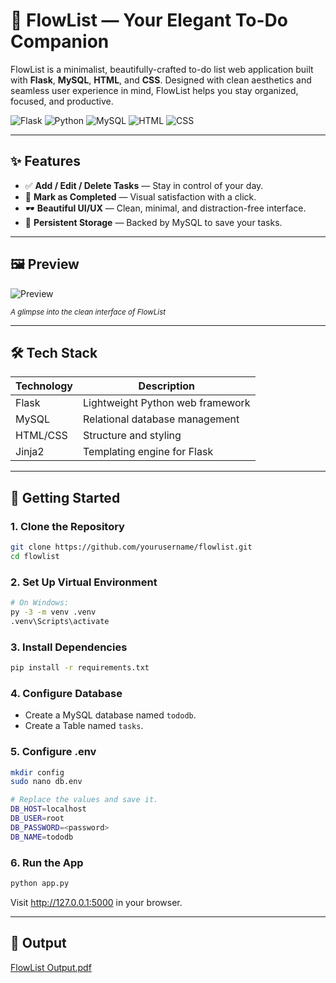 # 🌊 FlowList — Your Elegant To-Do Companion

FlowList is a minimalist, beautifully-crafted to-do list web application built with **Flask**, **MySQL**, **HTML**, and **CSS**. Designed with clean aesthetics and seamless user experience in mind, FlowList helps you stay organized, focused, and productive.

![Flask](https://img.shields.io/badge/Flask-000000?style=for-the-badge&logo=flask&logoColor=white)
![Python](https://img.shields.io/badge/Python-3776AB?style=for-the-badge&logo=python&logoColor=white)
![MySQL](https://img.shields.io/badge/MySQL-005C84?style=for-the-badge&logo=mysql&logoColor=white)
![HTML](https://img.shields.io/badge/HTML5-E34F26?style=for-the-badge&logo=html5&logoColor=white)
![CSS](https://img.shields.io/badge/CSS3-1572B6?style=for-the-badge&logo=css3&logoColor=white)

---

## ✨ Features

- ✅ **Add / Edit / Delete Tasks** — Stay in control of your day.
- 📌 **Mark as Completed** — Visual satisfaction with a click.
- 🕶️ **Beautiful UI/UX** — Clean, minimal, and distraction-free interface.
- 📁 **Persistent Storage** — Backed by MySQL to save your tasks.

---

## 🖼️ Preview

![Preview](https://github.com/user-attachments/assets/86f1587f-b62f-45f3-91dc-d4b21ada8b0c)

  
<sub>*A glimpse into the clean interface of FlowList*</sub>

---

## 🛠️ Tech Stack

| Technology | Description                    |
|------------|--------------------------------|
| Flask      | Lightweight Python web framework |
| MySQL      | Relational database management |
| HTML/CSS   | Structure and styling          |
| Jinja2     | Templating engine for Flask    |

---

## 🚀 Getting Started

### 1. Clone the Repository
```bash
git clone https://github.com/yourusername/flowlist.git
cd flowlist
```

### 2. Set Up Virtual Environment
```bash
# On Windows:
py -3 -m venv .venv
.venv\Scripts\activate  
```

### 3. Install Dependencies
```bash
pip install -r requirements.txt 
```

### 4. Configure Database
- Create a MySQL database named `tododb`.
- Create a Table named `tasks`.

### 5. Configure .env
```bash
mkdir config
sudo nano db.env

# Replace the values and save it.
DB_HOST=localhost
DB_USER=root
DB_PASSWORD=<password>
DB_NAME=tododb
```

### 6. Run the App
```bash
python app.py
```
Visit http://127.0.0.1:5000 in your browser.

---

## 🚀 Output
[FlowList Output.pdf](https://github.com/user-attachments/files/20358018/FlowList.Output.pdf)

